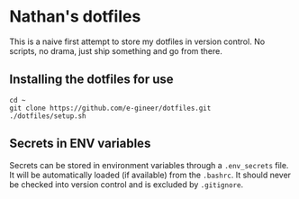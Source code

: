 # Nathan's dotfiles

This is a naive first attempt to store my dotfiles in version control. No
scripts, no drama, just ship something and go from there.

## Installing the dotfiles for use

```
cd ~
git clone https://github.com/e-gineer/dotfiles.git
./dotfiles/setup.sh
```

## Secrets in ENV variables

Secrets can be stored in environment variables through a `.env_secrets` file.
It will be automatically loaded (if available) from the `.bashrc`. It should
never be checked into version control and is excluded by `.gitignore`.

